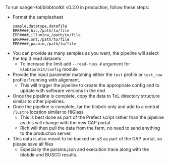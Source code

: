 To run sanger-tol/blobtoolkit v0.2.0 in production, follow these steps:
- Format the samplesheet
  ```
  sample,datatype,datafile
  ERR####,hic,/path/to/file
  ERR####,illumina,/path/to/file
  ERR####,ont,/path/to/file
  ERR####,pacbio,/path/to/file
  ```
- You can provide as many samples as you want, the pipeline will select the top 3 read datasets
  - To increase the limit add `--read-runs #` argument for `blobtoolkit/config` module
- Provide the input parameter matching either the `test` profile or `test_raw` profile if running with alignment.
  - This will trigger the pipeline to create the appropriate config and to update with software versions in the end
- Once the pipeline is complete, copy the data to ToL directory structure similar to other pipelines.
- Once the pipeline is complete, tar the blobdir only and add to a central `/lustre` location similar to HiGlass
  - This is best done as part of the Prefect script rather than the pipeline as this will change with the new GAP portal.
  - Rich will then pull the data from the farm, no need to send anything to the production server.
- This data is also meant to be backed on s3 as part of the GAP portal, so please save all files
  - Especially the params.json and execution trace along with the blobdir and BUSCO results.
